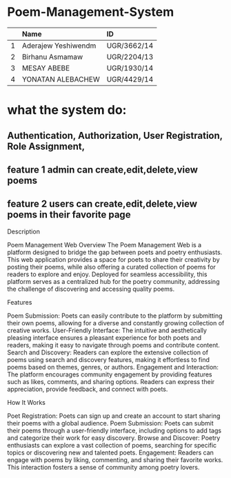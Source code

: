# Poem-Management-System
|  |Name|ID|
|:-|:---|:-|
|1 |Aderajew Yeshiwendm|UGR/3662/14|
|2 |Birhanu Asmamaw|UGR/2204/13|
|3 |MESAY ABEBE|UGR/1930/14|
|4 |YONATAN ALEBACHEW|UGR/4429/14|

# what the system do:
## Authentication, Authorization, User Registration, Role Assignment,

## feature 1 admin can create,edit,delete,view poems
## feature 2 users can create,edit,delete,view poems in their favorite page

Description

Poem Management Web Overview The Poem Management Web is a platform designed to bridge the gap between poets and poetry enthusiasts. This web application provides a space for poets to share their creativity by posting their poems, while also offering a curated collection of poems for readers to explore and enjoy. Deployed for seamless accessibility, this platform serves as a centralized hub for the poetry community, addressing the challenge of discovering and accessing quality poems.

Features

Poem Submission: Poets can easily contribute to the platform by submitting their own poems, allowing for a diverse and constantly growing collection of creative works. User-Friendly Interface: The intuitive and aesthetically pleasing interface ensures a pleasant experience for both poets and readers, making it easy to navigate through poems and contribute content. Search and Discovery: Readers can explore the extensive collection of poems using search and discovery features, making it effortless to find poems based on themes, genres, or authors. Engagement and Interaction: The platform encourages community engagement by providing features such as likes, comments, and sharing options. Readers can express their appreciation, provide feedback, and connect with poets.

How It Works

Poet Registration: Poets can sign up and create an account to start sharing their poems with a global audience. Poem Submission: Poets can submit their poems through a user-friendly interface, including options to add tags and categorize their work for easy discovery. Browse and Discover: Poetry enthusiasts can explore a vast collection of poems, searching for specific topics or discovering new and talented poets. Engagement: Readers can engage with poems by liking, commenting, and sharing their favorite works. This interaction fosters a sense of community among poetry lovers.
